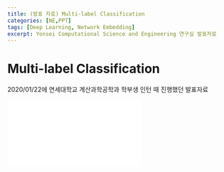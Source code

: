 ```yaml
---
title: (발표 자료) Multi-label Classification
categories: [NE,PPT]
tags: [Deep Learning, Network Embedding]
excerpt: Yonsei Computational Science and Engineering 연구실 발표자료
---
```


# Multi-label Classification

2020/01/22에 연세대학교 계산과학공학과 학부생 인턴 때 진행했던 발표자료

<embed src="/assets/pdf/200122_Multilabel_Classification.pdf" type="application/pdf" />